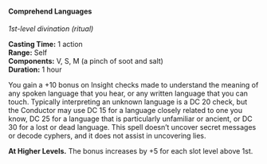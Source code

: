 #### Comprehend Languages
<!-- TODO Check and tag this spell -->
<!-- markdownlint-disable-next-line no-emphasis-as-heading -->
_1st-level divination (ritual)_

**Casting Time:** 1 action \
**Range:** Self \
**Components:** V, S, M (a pinch of soot and salt) \
**Duration:** 1 hour

You gain a +10 bonus on Insight checks made to understand the meaning of any spoken language that you hear, or any written language that you can touch.
Typically interpreting an unknown language is a DC 20 check, but the Conductor may use DC 15 for a language closely related to one you know, DC 25 for a language that is particularly unfamiliar or ancient, or DC 30 for a lost or dead language.
This spell doesn’t uncover secret messages or decode cyphers, and it does not assist in uncovering lies.

**At Higher Levels.**
The bonus increases by +5 for each slot level above 1st.
